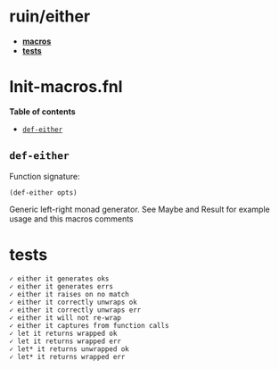 # ruin/either

- **[macros](#init-macrosfnl)**
- **[tests](#tests)**
# Init-macros.fnl

**Table of contents**

- [`def-either`](#def-either)

## `def-either`
Function signature:

```
(def-either opts)
```

Generic left-right monad generator. See Maybe and Result for example usage
  and this macros comments


<!-- Generated with Fenneldoc v1.0.0
     https://gitlab.com/andreyorst/fenneldoc -->

# tests
```
✓ either it generates oks
✓ either it generates errs
✓ either it raises on no match
✓ either it correctly unwraps ok
✓ either it correctly unwraps err
✓ either it will not re-wrap
✓ either it captures from function calls
✓ let it returns wrapped ok
✓ let it returns wrapped err
✓ let* it returns unwrapped ok
✓ let* it returns wrapped err
```
